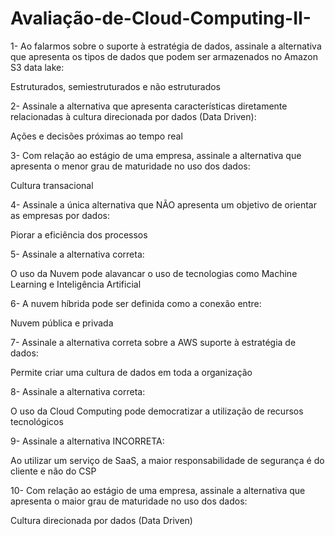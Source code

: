 # Avaliação-de-Cloud-Computing-II-
1- Ao falarmos sobre o suporte à estratégia de dados, assinale a alternativa que apresenta os tipos de dados que podem ser armazenados no Amazon S3 data lake:

Estruturados, semiestruturados e não estruturados 

2- Assinale a alternativa que apresenta características diretamente relacionadas à cultura direcionada por dados (Data Driven):

Ações e decisões próximas ao tempo real

3- Com relação ao estágio de uma empresa, assinale a alternativa que apresenta o menor grau de maturidade no uso dos dados:

Cultura transacional

4- Assinale a única alternativa que NÃO apresenta um objetivo de orientar as empresas por dados:

Piorar a eficiência dos processos

5- Assinale a alternativa correta:

O uso da Nuvem pode alavancar o uso de tecnologias como Machine Learning e Inteligência Artificial

6- A nuvem híbrida pode ser definida como a conexão entre:

Nuvem pública e privada

7- Assinale a alternativa correta sobre a AWS suporte à estratégia de dados:

Permite criar uma cultura de dados em toda a organização

8- Assinale a alternativa correta:

O uso da Cloud Computing pode democratizar a utilização de recursos tecnológicos

9- Assinale a alternativa INCORRETA:

Ao utilizar um serviço de SaaS, a maior responsabilidade de segurança é do cliente e não do CSP

10- Com relação ao estágio de uma empresa, assinale a alternativa que apresenta o maior grau de maturidade no uso dos dados:

Cultura direcionada por dados (Data Driven)

